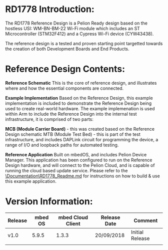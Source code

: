 # RD1778 Introduction:

The RD1778 Reference Design is a Pelion Ready design based on the hostless USI: WM-BN-BM-22 Wi-Fi module which includes an ST Microcontroller (STM32F412) and a Cypress Wi-Fi device (CYW43438).

The reference design is a tested and proven starting point targetted towards the creation of both Development Boards and End Products.


# Reference Design Contents:
**Reference Schematic** 
This is the core of reference design, and illustrates where and how the essential components are connected. 

**Example Implementation** 
Based on the Reference Design, this example implementation is included to demonstrate the Reference Design being used to create real-world hardware. The example implemenation is used within Arm to include the Reference Design into the internal test infrastructure, it is comprised of two parts:

**MCB (Module Carrier Board)** - this was created based on the Reference Design schematic
MTB (Module Test Bed) - this is part of the test infrastructure, and includes DAPLink circuit for programming the device, a range of I/O and loopback paths for automated testing.
 
**Reference Application**
Built on mbedOS, and includes Pelion Device Manager. This application has been configured to run on the Reference Design hardware, and will connect to the Pelion Cloud, and is capable of running the cloud based update service.
Please refer to the [\Documentation\RD1778_Readme.md](https://github.com/ARMmbed/reference-design-RD1778/blob/master/Documentation/RD1778_README.md) for instructions on how to build & use this example application.

# Version Information:
		
| Release | mbed OS | mbed Cloud Client | Release Date | Comment |
| --- | --- | --- | --- | --- | 
|v1.0 | 5.9.5	| 1.3.3	| 20/09/2018 | Initial Release
| |  |  |   | 

